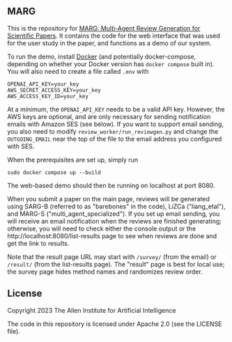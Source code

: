 ## MARG

This is the repository for [MARG: Multi-Agent Review Generation for Scientific Papers](https://arxiv.org/pdf/2401.04259).  It contains the code for the web interface that was used for the user study in the paper, and functions as a demo of our system.

To run the demo, install [Docker](https://www.docker.com/get-started) (and potentially docker-compose, depending on whether your Docker version has `docker compose` built in).  You will also need to create a file called `.env` with
```
OPENAI_API_KEY=your_key
AWS_SECRET_ACCESS_KEY=your_key
AWS_ACCESS_KEY_ID=your_key
```

At a minimum, the `OPENAI_API_KEY` needs to be a valid API key.  However, the AWS keys are optional, and are only necessary for sending notification emails with Amazon SES (see below).  If you want to support email sending, you also need to modify `review_worker/run_reviewgen.py` and change the `OUTGOING_EMAIL` near the top of the file to the email address you configured with SES.

When the prerequisites are set up, simply run
```
sudo docker compose up --build
```

The web-based demo should then be running on localhost at port 8080.

When you submit a paper on the main page, reviews will be generated using SARG-B (referred to as "barebones" in the code), LiZCa ("liang_etal"), and MARG-S ("multi_agent_specialized").  If you set up email sending, you will receive an email notification when the reviews are finished generating; otherwise, you will need to check either the console output or the http://localhost:8080/list-results page to see when reviews are done and get the link to results.

Note that the result page URL may start with `/survey/` (from the email) or `/result/` (from the list-results page).  The "result" page is best for local use; the survey page hides method names and randomizes review order.

## License

Copyright 2023 The Allen Institute for Artificial Intelligence

The code in this repository is licensed under Apache 2.0 (see the LICENSE file).

